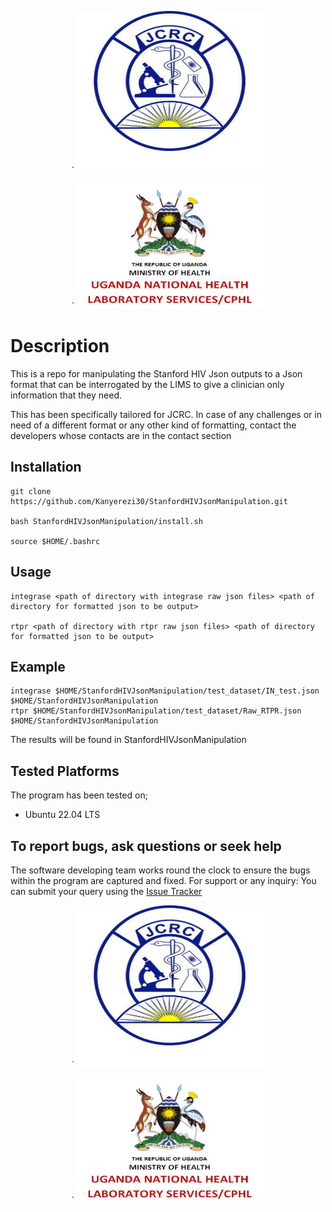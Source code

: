 
<p align="middle">`
<img width="300" height="260" src="assets/jcrc.jpg"> </p> <p align="middle">`
<img width="300" height="200" src="assets/unhls.png">
</p>

# Description

This is a repo for manipulating the Stanford HIV Json outputs to a Json format that can be interrogated by the LIMS to give a clinician only information that they need. 

This has been specifically tailored for JCRC. In case of any challenges or in need of a different format or any other kind of formatting, contact the developers whose contacts are in the contact section


## Installation

```
git clone https://github.com/Kanyerezi30/StanfordHIVJsonManipulation.git

bash StanfordHIVJsonManipulation/install.sh

source $HOME/.bashrc

```

## Usage

```
integrase <path of directory with integrase raw json files> <path of directory for formatted json to be output>

rtpr <path of directory with rtpr raw json files> <path of directory for formatted json to be output>

```

## Example

```
integrase $HOME/StanfordHIVJsonManipulation/test_dataset/IN_test.json $HOME/StanfordHIVJsonManipulation
rtpr $HOME/StanfordHIVJsonManipulation/test_dataset/Raw_RTPR.json $HOME/StanfordHIVJsonManipulation

```

The results will be found in StanfordHIVJsonManipulation

## Tested Platforms

The program has been tested on;
- Ubuntu 22.04 LTS


## To report bugs, ask questions or seek help

The software developing team works round the clock to ensure the bugs within the program are captured and fixed. For support or any inquiry: You can submit your query using the [Issue Tracker](https://github.com/Kanyerezi30/StanfordHIVJsonManipulation/issues)

<p align="middle">`
<img width="300" height="260" src="assets/jcrc.jpg"> </p> <p align="middle">`
<img width="300" height="200" src="assets/unhls.png">
</p>
